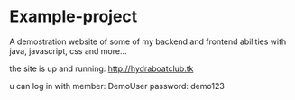 # Example-project
A demostration website of some of my backend and frontend abilities with java, javascript, css and more...

the site is up and running: http://hydraboatclub.tk

u can log in with member: DemoUser password: demo123
